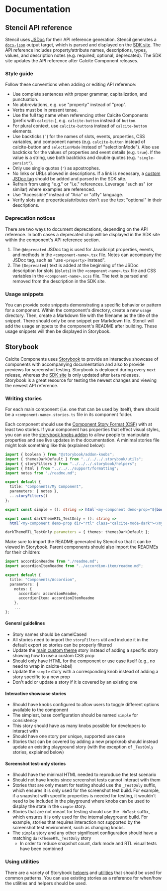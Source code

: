 # Documentation

## Stencil API reference

Stencil uses [JSDoc](https://jsdoc.app) for their API reference generation. Stencil generates a [`docs-json`](https://stenciljs.com/docs/docs-json) output target, which is parsed and displayed on the [SDK site](https://developers.arcgis.com/calcite-design-system/components). The API reference includes property/attribute names, descriptions, types, values, and description notes (e.g. required, optional, deprecated). The SDK site updates the API reference after Calcite Component releases.

### Style guide

Follow these conventions when adding or editing API reference:

- Use complete sentences with proper grammar, capitalization, and punctuation.
- No abbreviations, e.g. use "property" instead of "prop".
- Verbs must be in present tense.
- Use the full tag name when referencing other Calcite Components (prefix with `calcite-`), e.g. `calcite-button` instead of `button`.
- For plural context, use `calcite-button`s instead of `calcite-button` elements.
- Use backticks (`` ` ``) for the names of slots, events, properties, CSS variables, and component names (e.g. `calcite-button` instead of calcite-button and `selectionMode` instead of "selectionMode"). Also use backticks for the values of properties and event details (e.g. `true`). If the value is a string, use both backticks and double quotes (e.g. `"single-persist"`).
- Only use single quotes (`'`) as apostrophes.
- No links or URLs allowed in descriptions. If a link is necessary, a [custom JSDoc tag](https://stenciljs.com/docs/docs-json#custom-jsdocs-tags) should be added and parsed in the SDK site.
- Refrain from using "e.g." or "i.e." references. Leverage "such as" (or similar) where examples are referenced.
- Use "Accessible" instead of "Aria" or "a11y" language.
- Verify slots and properties/attributes don't use the text "optional" in their descriptions.

### Deprecation notices

There are two ways to document deprecations, depending on the API reference. In both cases a deprecated chip will be displayed in the SDK site within the component's API reference section.

1. The `@deprecated` JSDoc tag is used for JavaScript properties, events, and methods in the `<component-name>.tsx` file. Notes can accompany the JSDoc tag, such as "use `<property>` instead".
2. The `[Deprecated]` text is added at the beginning of the JSDoc description for slots (`@slots`) in the `<component-name>.tsx` file and CSS variables in the `<component-name>.scss` file. The text is parsed and removed from the description in the SDK site.

### Usage snippets

You can provide code snippets demonstrating a specific behavior or pattern for a component. Within the component's directory, create a new `usage` directory. Then, create a Markdown file with the filename as the title of the snippet. There should only be one snippet per Markdown file. Stencil will add the usage snippets to the component's README after building. These usage snippets will then be displayed in Storybook.

## Storybook

Calcite Components uses [Storybook](https://storybook.js.org/) to provide an interactive showcase of components with accompanying documentation and also to provide previews for screenshot testing. Storybook is deployed during every `next` release, whereas the [SDK site](https://developers.arcgis.com/calcite-design-system/components/) is only updated after `beta` releases. Storybook is a great resource for testing the newest changes and viewing the newest API reference.

### Writing stories

For each main component (i.e. one that can be used by itself), there should be a `<component-name>.stories.ts` file in its component folder.

Each component should use the [Component Story Format (CSF)](https://storybook.js.org/docs/html/api/csf) with at least two stories. If your component has properties that effect visual styles, you can use the [storybook knobs addon](https://www.npmjs.com/package/@storybook/addon-knobs) to allow people to manipulate properties and see live updates in the documentation. A minimal stories file might look something like this (explained below):

```ts
import { boolean } from "@storybook/addon-knobs";
import { themesDarkDefault } from "../../../.storybook/utils";
import { storyFilters } from "../../../.storybook/helpers";
import { html } from "../../../support/formatting";
import notes from "./readme.md";

export default {
  title: "Components/My Component",
  parameters: { notes },
  ...storyFilters()
};

export const simple = (): string => html`<my-component demo-prop="${boolean("demo-prop", true)}"></my-component>`;

export const darkThemeRTL_TestOnly = (): string =>
  html`<my-component demo-prop dir="rtl" class="calcite-mode-dark"></my-component>`;

darkThemeRTL_TestOnly.parameters = { themes: themesDarkDefault };
```

Make sure to import the README generated by Stencil so that it can be viewed in Storybook. Parent components should also import the READMEs for their children:

```ts
import accordionReadme from "./readme.md";
import accordionItemReadme from "../accordion-item/readme.md";

export default {
  title: "Components/Accordion",
  parameters: {
    notes: {
      accordion: accordionReadme,
      accordionItem: accordionItemReadme
    },
    ...
};
```

#### General guidelines

- Story names should be camelCased
- All stories need to import the `storyFilters` util and include it in the default export so stories can be properly filtered
- Update the [main custom theme](https://github.com/Esri/calcite-components/blob/master/src/05-custom-theme.stories.mdx) story instead of adding a specific story showing how to use a custom CSS prop
- Should only have HTML for the component or use case itself (e.g., no need to wrap in calcite-label)
- Update the `simple` story with a corresponding knob instead of adding a story specific to a new prop
- Don't add or update a story if it is covered by an existing one

#### Interactive showcase stories

- Should have knobs configured to allow users to toggle different options available to the component
- The simplest, base configuration should be named `simple` for consistency
- This story should have as many knobs possible for developers to interact with
- Should have one story per unique, supported use case
- Stories that can be covered by adding a new prop/knob should instead update an existing playground story (with the exception of `_TestOnly` stories, explained below)

#### Screenshot test-only stories

- Should have the minimal HTML needed to reproduce the test scenario
- Should not have knobs since screenshot tests cannot interact with them
- Stories that are only meant for testing should use the `_TestOnly` suffix, which ensures it is only used for the screenshot test build. For example, if a snapshot with specific properties is needed for testing, it wouldn't need to be included in the playground where knobs can be used to display the state in the `simple` story.
- Stories that are not meant for testing should use the `_NoTest` suffix, which ensures it is only used for the internal playground build. For example, stories that requires interaction not supported by the screenshot test environment, such as changing knobs.
- The `simple` story and any other significant configuration should have a matching `darkThemeRTL_TestOnly` story
  - In order to reduce snapshot count, dark mode and RTL visual tests have been combined

### Using utilities

There are a variety of Storybook [helpers](../.storybook/helpers.ts) and [utilities](../.storybook/utils.tsx) that should be used for common patterns. You can use existing stories as a reference for when/how the utilities and helpers should be used.
